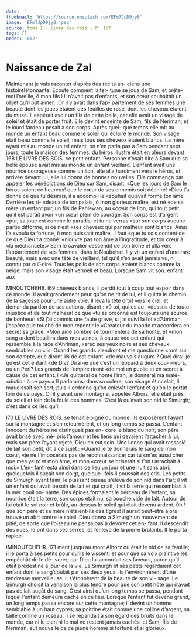 ```yaml
---
date: ''
thumbnail: 'https://source.unsplash.com/EFm7JpD9jy8'
image: 'EFm7JpD9jy8.jpeg'
source: tome I - livre des rois - P. 167
tags: []
order: '002'
---
```


# Naissance de Zal

Maintenant je vais raconter d’après des récits an-
ciens une histoirelétonnante. Écoute comment laiter-
tune se joua de Sam, et prête-moi l’oreille, ô mon
fils l Il n’avait pas d’enfants, et son cœur souhaitait
un objet qu’il pût aimer. ;Or il y avait dans l’ap- partement de ses femmes une beauté dont les joues étaient des feuilles de rose, dont les cheveux étaient
du musc. Il espérait avoir un fils de cette belle, car elle avait un visage de soleil et était de porter fruit. Elle devint enceinte de Sam, fils de Neriman, et le lourd fardeau pesait à son corps. Après quel- que temps elle mit au monde un enfant beau comme le soleil qui éclaire le monde. Son visage était beau comme le soleil, mais tous ses cheveux étaient blancs. La mère ayant mis au monde un tel enfant, on n’en
parla pas à Sam pendant sept jours; toute la maison des femmes. du héros illustre était en pleurs devant
168 LE LIVRE DES BOIS.
ce petit enfant. Personne n’osait dire à Sam que sa belle épouse avait mis au monde un enfant vieillard. L’enfant avait une nourrice courageuse comme un lion, elle alla hardiment vers le héros, et arrivée devant lui, elle lui donna de bonnes nouvelles. Elle commença par appeler les bénédictions de Dieu sur
Sam, disant: «Que les jours de Sam le héros soient
ce heureux! que le cœur de ses ennemis soit déchirél
«Dieu t’a donné ce que tu désirais, il a accompli le
«souhait qu’avait formé ton âme. Derrière les ri-
«deaux de ton palais, ô mon glorieux maître, est né
«de sa mère un enfant pur, un fils de Pehlewan, au «cœur de lion, qui tout petit qu’il est paraît avoir
«un cœur plein de courage. Son corps est d’argent
«pur, sa joue est comme le paradis; et tu ne verras «sur son corps aucune partie difforme, si ce n’est
«ses cheveux qui par malheur sont blancs. Ainsi l’a «voulu ta fortune, ô mon puissant maître. Il faut
«que tu sois content de ce que Dieu t’a donné:
«n’ouvre pas ton âme à l’ingratitude, et ton cœur à
«la méchanceté.»
Sam le cavalier descendit de son trône et alla vers l’appartement de ses femmes, dans le Noubehar. Il
y vit un enfant d’une rare beauté, mais avec une
tête de vieillard, tel qu’il n’en avait jamais vu, ni
connu par ouï-dire. Tous les poils de son corps étaient blancs comme la neige, mais son visage était vermeil et beau. Lorsque Sam vit son. enfant aux

MINOUTCHEHB. l69 cheveux blancs, il perdit tout à coup tout espoir dans
ce monde. Il avait grandement peur qu’on ne rit de
lui, et il quitta le chemin de la sagesse pour une autre voie. Il leva la tête droit vers le ciel, et demanda
pardon de ses actions, disant : «0 toi, qui es au- «dessus de toute injustice et de tout malheur! ce que «tu as ordonné est toujours une source de bonheur! «Si j’ai commis une faute grave, si j’ai suivi la foi «d’Abriman, j’espère que touché de mon repentir le
«Créateur du monde m’accordera en secret sa grâce.
«Mon âme sombre se tourmentera de sa honte, et «mon sang ardent bouillira dans mes veines, à cause «de cet enfant qui ressemble à la race d’Ahriman, «arec ses yeux noirs et ses cheveux semblables au «lis. Quand les grands viendront et me questionne «ront sur son compte, que diront-ils de cet enfant. «de mauvais augure ? Quel dirai-je qu’est cet enfant «de Div? Dirai-je que c’est un léopard à deux cou-
«leurs, ou un Péri? Les grands de l’empire riront
«de moi en public et en secret à cause de cet enfant. l «Je quitterai de honte l’lran, je donnerai ma malé-
«diction à ce pays.»
Il parla ainsi dans sa colère; son visage étincelait,
il maudissait son sort; puis il ordonna qu’on enlevât l’enfant et qu’on le portât loin de ce pays. Or il y avait une montagne, appelée Alborz; elle était près
du soleil et loin de la foule des hommes. C’est là qu’avait son nid le Simurgh; c’est dans ce lieu qu’il

l70 LE LIVRE DES ROIS.
se tenait éloigné du monde. Ils exposèrent l’ayant
sur la montagne et s’en retournèrent, et un long
temps se passa.
L’enfant innocent du héros ne distinguait pas en-
core le blanc du noir; son père avait brisé avec mé- pris l’amour et les liens qui devaient l’attacher à lui;
mais son père l’ayant rejeté, Dieu en eut soin. Une lionne qui avait rassasié de lait son petit, dit à ce sujet : «Quand je te donnerais le sang de mon cœur, «je ne t’imposerais pas de reconnaissance; car tu «m’es aussi cher que mes yeux et mon âme, et mon «cœur se briserait si l’on t’arrachait à moi.» L’en-
fant resta ainsi dans ce lieu un jour et une nuit sans abri; quelquefois il suçait son doigt, quelque- fois il poussait des cris. Les petits du Simurgh ayant faim, le puissant oiseau s’éleva de son nid dans l’air;
il vit un enfant qui avait besoin de lait et qui criait,
il vit la terre qui ressemblait à la mer bouillon- nante. Des épines formaient le berceau de l’enfant,
sa nourrice était la terre, son corps était nu, sa bouche vide de lait. Autour de lui était le sol noir et brûlé, au-dessus le soleil qui était devenu ardent.
0h ! que son père et sa mère n’étaient-ils des tigres!
il aurait peut-être alors trouvé un abri contre le soleil.
Dieu donna à Simurgh un mouvement de pitié,
de sorte que l’oiseau ne pensa pas à dévorer cet en-
fant. Il descendit des nues, le prit dans ses serres, et l’enleva de la pierre brûlante. Il le porta rapide-

IMINOUTCHEHR. 171 ment jusqu’au mont Alborz où était le nid de sa
famille; il le porta à ses petits pour qu’ils le vissent,
et pour que sa voix plaintive les empêchât de le dé- vorer; car Dieu lui accordait ses faveurs, parce qu’il était prédestiné à jouir de la vie. Le Simurgh et ses
petits regardaient cet enfant dont le sang’coulait
par ses deux yeux. Ils l’environnèrent d’une tendresse merveilleuse, il s’étonnèrent de la beauté de son vi-
sage. Le Simurgh choisit la venaison la plus tendre pour que son petit hôte qui n’avait pas de lait suçât
du sang. C’est ainsi qu’un long temps se passa, pendant lequel l’enfant demeura caché en ce lieu. Lorsque l’enfant fut devenu grand, un long temps passa encore sur cette montagne; il devint un homme semblable à un haut cyprès; sa poitrine était comme
une colline d’argent, sa taille comme un roseau. Il
se répandait à son égard des bruits dans le monde,
car ni le bien ni le mal ne restent jamais cachés, et Sam, fils de Neriman, eut nouvelle de ce jeune homme si fortuné et si glorieux.

